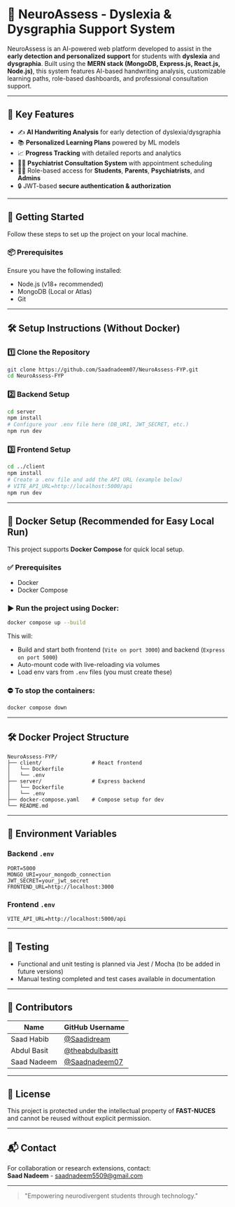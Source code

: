 # 🧠 NeuroAssess - Dyslexia & Dysgraphia Support System

NeuroAssess is an AI-powered web platform developed to assist in the **early detection and personalized support** for students with **dyslexia** and **dysgraphia**. Built using the **MERN stack (MongoDB, Express.js, React.js, Node.js)**, this system features AI-based handwriting analysis, customizable learning paths, role-based dashboards, and professional consultation support.
 
---

## 🌟 Key Features

- ✍️ **AI Handwriting Analysis** for early detection of dyslexia/dysgraphia  
- 📚 **Personalized Learning Plans** powered by ML models  
- 📈 **Progress Tracking** with detailed reports and analytics  
- 👨‍⚕️ **Psychiatrist Consultation System** with appointment scheduling  
- 🧑‍🎓 Role-based access for **Students**, **Parents**, **Psychiatrists**, and **Admins**  
- 🔒 JWT-based **secure authentication & authorization**  

---

## 🚀 Getting Started
Follow these steps to set up the project on your local machine.

### 📦 Prerequisites
Ensure you have the following installed:
- Node.js (v18+ recommended)
- MongoDB (Local or Atlas)
- Git

---

## 🛠️ Setup Instructions (Without Docker)

### 1️⃣ Clone the Repository
```bash
git clone https://github.com/Saadnadeem07/NeuroAssess-FYP.git
cd NeuroAssess-FYP
```

### 2️⃣ Backend Setup
```bash 
cd server
npm install
# Configure your .env file here (DB_URI, JWT_SECRET, etc.)
npm run dev
```

### 3️⃣ Frontend Setup
```bash
cd ../client
npm install
# Create a .env file and add the API URL (example below)
# VITE_API_URL=http://localhost:5000/api
npm run dev
```

---

## 🐳 Docker Setup (Recommended for Easy Local Run)

This project supports **Docker Compose** for quick local setup.

### ✅ Prerequisites
- Docker
- Docker Compose

### ▶️ Run the project using Docker:
```bash
docker compose up --build
```

This will:
- Build and start both frontend (`Vite on port 3000`) and backend (`Express on port 5000`)
- Auto-mount code with live-reloading via volumes
- Load env vars from `.env` files (you must create these)

### ⛔ To stop the containers:
```bash
docker compose down
```

---

## 🛠️ Docker Project Structure
```
NeuroAssess-FYP/
├── client/                # React frontend
│   └── Dockerfile
│   └── .env
├── server/                # Express backend
│   └── Dockerfile
│   └── .env
├── docker-compose.yaml    # Compose setup for dev
└── README.md
```

---

## 🔐 Environment Variables

### Backend `.env`
```
PORT=5000
MONGO_URI=your_mongodb_connection
JWT_SECRET=your_jwt_secret
FRONTEND_URL=http://localhost:3000
```

### Frontend `.env`
```
VITE_API_URL=http://localhost:5000/api
```

---

## 🧪 Testing
- Functional and unit testing is planned via Jest / Mocha (to be added in future versions)  
- Manual testing completed and test cases available in documentation  

---

## 🤝 Contributors

| Name         | GitHub Username                                      |
|--------------|------------------------------------------------------|
| Saad Habib   | [@Saadidream](https://github.com/Saadidream)        |
| Abdul Basit  | [@theabdulbasitt](https://github.com/theabdulbasitt)|
| Saad Nadeem  | [@Saadnadeem07](https://github.com/Saadnadeem07)    |

---

## 📄 License
This project is protected under the intellectual property of **FAST-NUCES** and cannot be reused without explicit permission.

---

## 📬 Contact
For collaboration or research extensions, contact:  
**Saad Nadeem** - saadnadeem5509@gmail.com

---

> "Empowering neurodivergent students through technology."
